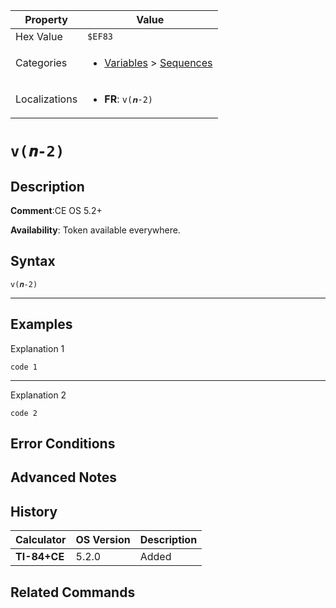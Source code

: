 | Property      | Value |
|---------------|-------|
| Hex Value     | `$EF83`|
| Categories    | <ul><li>[Variables](<../categories/Variables.md>) > [Sequences](<../categories/Variables.md#Sequences>)</li></ul> |
| Localizations | <ul><li><b>FR</b>: `v(𝒏-2)`</li></ul> |

# `v(𝒏-2)`

## Description


<b>Comment</b>:CE OS 5.2+

<b>Availability</b>: Token available everywhere.

## Syntax
`v(𝒏-2)`

<hr>

## Examples

Explanation 1
```ti-basic
code 1
```
---
Explanation 2
```ti-basic
code 2
```

## Error Conditions


## Advanced Notes


## History
| Calculator | OS Version | Description |
|------------|------------|-------------|
| <b>TI-84+CE</b> | 5.2.0 | Added |

## Related Commands

